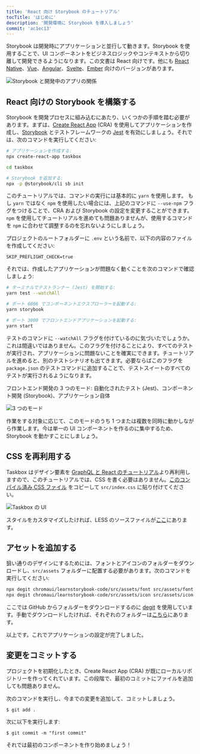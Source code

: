 ```yaml
---
title: 'React 向け Storybook のチュートリアル'
tocTitle: 'はじめに'
description: '開発環境に Storybook を導入しましょう'
commit: 'ac1ec13'
---
```


Storybook は開発時にアプリケーションと並行して動きます。Storybook を使用することで、UI コンポーネントをビジネスロジックやコンテキストから切り離して開発できるようになります。この文書は React 向けです。他にも [React Native](/intro-to-storybook/react-native/en/get-started)、[Vue](/intro-to-storybook/vue/en/get-started)、[Angular](/intro-to-storybook/angular/en/get-started)、[Svelte](/intro-to-storybook/svelte/en/get-started)、[Ember](/intro-to-storybook/ember/en/get-started) 向けのバージョンがあります。

![Storybook と開発中のアプリの関係](/intro-to-storybook/storybook-relationship.jpg)

## React 向けの Storybook を構築する

Storybook を開発プロセスに組み込むにあたり、いくつかの手順を踏む必要があります。まずは、[Create React App](https://github.com/facebook/create-react-app) (CRA) を使用してアプリケーションを作成し、[Storybook](https://storybook.js.org/) とテストフレームワークの [Jest](https://facebook.github.io/jest/) を有効にしましょう。それでは、次のコマンドを実行してください:

```bash
# アプリケーションを作成する:
npx create-react-app taskbox

cd taskbox

# Storybook を追加する:
npx -p @storybook/cli sb init
```

<div class="aside">
このチュートリアルでは、コマンドの実行には基本的に <code>yarn</code> を使用します。
もし <code>yarn</code> ではなく <code>npm</code> を使用したい場合には、上記のコマンドに <code>--use-npm</code> フラグをつけることで、CRA および Storybook の設定を変更することができます。<code>npm</code> を使用してチュートリアルを進めても問題ありませんが、使用するコマンドを <code>npm</code> に合わせて調整するのを忘れないようにしましょう。
</div>

プロジェクトのルートフォルダーに `.env` という名前で、以下の内容のファイルを作成してください:

```
SKIP_PREFLIGHT_CHECK=true
```

それでは、作成したアプリケーションが問題なく動くことを次のコマンドで確認しましょう:

```bash
# ターミナルでテストランナー (Jest) を開始する:
yarn test --watchAll

# ポート 6006 でコンポーネントエクスプローラーを起動する:
yarn storybook

# ポート 3000 でフロントエンドアプリケーションを起動する:
yarn start
```

<div class="aside">
テストのコマンドに <code>--watchAll</code> フラグを付けているのに気づいたでしょうか。これは間違いではありません。このフラグを付けることにより、すべてのテストが実行され、アプリケーションに問題ないことを確実にできます。チュートリアルを進めると、別のテストシナリオも出てきます。必要ならばこのフラグを <code>package.json</code> のテストコマンドに追加することで、テストスイートのすべてのテストが実行されるようになります。
</div>

フロントエンド開発の 3 つのモード: 自動化されたテスト (Jest)、コンポーネント開発 (Storybook)、アプリケーション自体

![3 つのモード](/intro-to-storybook/app-three-modalities.png)

作業をする対象に応じて、このモードのうち 1 つまたは複数を同時に動かしながら作業します。今は単一の UI コンポーネントを作るのに集中するため、Storybook を動かすことにしましょう。

## CSS を再利用する

Taskbox はデザイン要素を [GraphQL と React のチュートリアル](https://www.chromatic.com/blog/graphql-react-tutorial-part-1-6)より再利用しますので、このチュートリアルでは、CSS を書く必要はありません。[このコンパイル済み CSS ファイル](https://github.com/chromaui/learnstorybook-code/blob/master/src/index.css) をコピーして `src/index.css` に貼り付けてください。

![Taskbox の UI](/intro-to-storybook/ss-browserchrome-taskbox-learnstorybook.png)

<div class="aside">
スタイルをカスタマイズしたければ、LESS のソースファイルが<a href="https://github.com/chromaui/learnstorybook-code/tree/master/src/style">ここ</a>にあります。
</div>

## アセットを追加する

狙い通りのデザインにするためには、フォントとアイコンのフォルダーをダウンロードし、`src/assets` フォルダーに配置する必要があります。次のコマンドを実行してください:

```bash
npx degit chromaui/learnstorybook-code/src/assets/font src/assets/font
npx degit chromaui/learnstorybook-code/src/assets/icon src/assets/icon
```

<div class="aside">
ここでは GitHub からフォルダーをダウンロードするのに <a href="https://github.com/Rich-Harris/degit">degit</a> を使用しています。手動でダウンロードしたければ、それぞれのフォルダーは<a href="https://github.com/chromaui/learnstorybook-code/tree/master/src/assets">こちら</a>にあります。
</div>

以上です。これでアプリケーションの設定が完了しました。

## 変更をコミットする

プロジェクトを初期化したとき、Create React App (CRA) が既にローカルリポジトリーを作ってくれています。この段階で、最初のコミットにファイルを追加しても問題ありません。

次のコマンドを実行し、今までの変更を追加して、コミットしましょう。

```shell
$ git add .
```

次に以下を実行します:

```shell
$ git commit -m "first commit"
```

それでは最初のコンポーネントを作り始めましょう！
